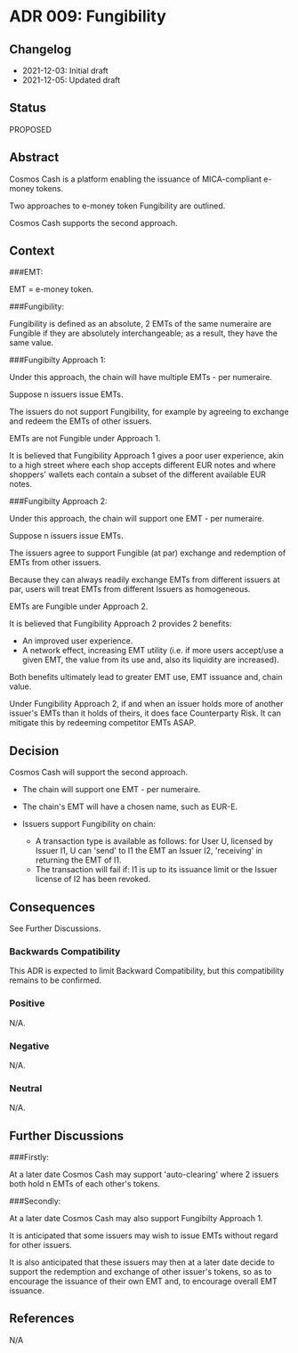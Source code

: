 # ADR 009: Fungibility

## Changelog

- 2021-12-03: Initial draft
- 2021-12-05: Updated draft

## Status

PROPOSED

## Abstract

Cosmos Cash is a platform enabling the issuance of MICA-compliant e-money tokens.

Two approaches to e-money token Fungibility are outlined.

Cosmos Cash supports the second approach.

## Context

###EMT:

EMT = e-money token.

###Fungibility:

Fungibility is defined as an absolute, 2 EMTs of the same numeraire are Fungible if they are absolutely interchangeable; as a result, they have the same value.

###Fungibilty Approach 1:

Under this approach, the chain will have multiple EMTs - per numeraire.

Suppose n issuers issue EMTs.

The issuers do not support Fungibility, for example by agreeing to exchange and redeem the EMTs of other issuers.

EMTs are not Fungible under Approach 1.

It is believed that Fungibility Approach 1 gives a poor user experience, akin to a high street where each shop accepts different EUR notes and where
shoppers' wallets each contain a subset of the different available EUR notes.

###Fungibilty Approach 2:

Under this approach, the chain will support one EMT - per numeraire.

Suppose n issuers issue EMTs.

The issuers agree to support Fungible (at par) exchange and redemption of EMTs from other issuers.

Because they can always readily exchange EMTs from different issuers at par, users will treat EMTs from different Issuers as homogeneous.

EMTs are Fungible under Approach 2.

It is believed that Fungibility Approach 2 provides 2 benefits:
* An improved user experience.
* A network effect, increasing EMT utility (i.e. if more users accept/use a given EMT, the value from its use and, also its liquidity are increased).

Both benefits ultimately lead to greater EMT use, EMT issuance and, chain value.

Under Fungibility Approach 2, if and when an issuer holds more of another issuer's EMTs than it holds of theirs, it does face Counterparty Risk. It can mitigate this by redeeming competitor EMTs ASAP.

## Decision

Cosmos Cash will support the second approach.

* The chain will support one EMT - per numeraire.

* The chain's EMT will have a chosen name, such as EUR-E.

* Issuers support Fungibility on chain:
   - A transaction type is available as follows: for User U, licensed by Issuer I1, U can 'send' to I1 the EMT an Issuer I2, 'receiving' in returning the EMT of I1.
   - The transaction will fail if: I1 is up to its issuance limit or the Issuer license of I2 has been revoked.

## Consequences

See Further Discussions.

### Backwards Compatibility

This ADR is expected to limit Backward Compatibility, but this compatibility remains to be confirmed.

### Positive

N/A.

### Negative

N/A.

### Neutral

N/A.

## Further Discussions

###Firstly:

At a later date Cosmos Cash may support 'auto-clearing' where 2 issuers both hold n EMTs of each other's tokens.

###Secondly:

At a later date Cosmos Cash may also support Fungibilty Approach 1.

It is anticipated that some issuers may wish to issue EMTs without regard for other issuers.

It is also anticipated that these issuers may then at a later date decide to support the redemption and exchange of other issuer's tokens,
so as to encourage the issuance of their own EMT and, to encourage overall EMT issuance.

## References

N/A
